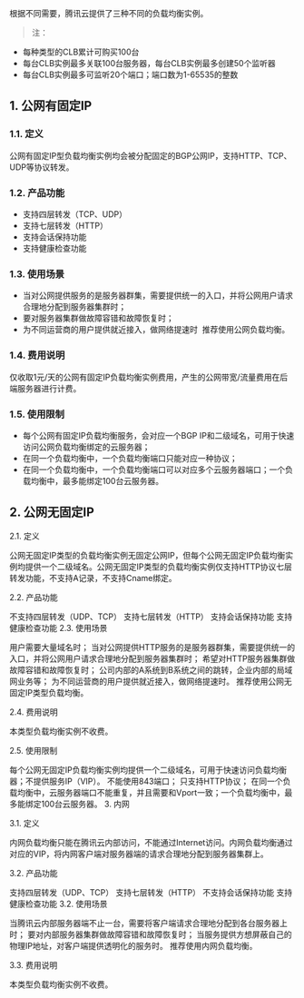 根据不同需要，腾讯云提供了三种不同的负载均衡实例。
>注：
- 每种类型的CLB累计可购买100台
- 每台CLB实例最多关联100台服务器，每台CLB实例最多创建50个监听器
- 每台CLB实例最多可监听20个端口；端口数为1-65535的整数
​
## 1. 公网有固定IP
### 1.1. 定义
公网有固定IP型负载均衡实例均会被分配固定的BGP公网IP，支持HTTP、TCP、UDP等协议转发。
​
### 1.2. 产品功能
- 支持四层转发（TCP、UDP）
- 支持七层转发（HTTP）
- 支持会话保持功能
- 支持健康检查功能
​
### 1.3. 使用场景
- 当对公网提供服务的是服务器群集，需要提供统一的入口，并将公网用户请求合理地分配到服务器集群时；
- 要对服务器集群做故障容错和故障恢复时；
- 为不同运营商的用户提供就近接入，做网络提速时
​
推荐使用公网负载均衡。
​
### 1.4. 费用说明
仅收取1元/天的公网有固定IP负载均衡实例费用，产生的公网带宽/流量费用在后端服务器进行计费。
​
### 1.5. 使用限制
- 每个公网有固定IP负载均衡服务，会对应一个BGP IP和二级域名，可用于快速访问公网负载均衡绑定的云服务器；
- 在同一个负载均衡中，一个负载均衡端口只能对应一种协议；
- 在同一个负载均衡中，一个负载均衡端口可以对应多个云服务器端口；一个负载均衡中，最多能绑定100台云服务器。
​
​
​
## 2. 公网无固定IP

2.1. 定义

公网无固定IP类型的负载均衡实例无固定公网IP，但每个公网无固定IP负载均衡实例均提供一个二级域名。公网无固定IP类型的负载均衡实例仅支持HTTP协议七层转发功能，不支持A记录，不支持Cname绑定。

2.2. 产品功能

不支持四层转发（UDP、TCP）
支持七层转发（HTTP）
支持会话保持功能
支持健康检查功能
2.3. 使用场景

用户需要大量域名时；
当对公网提供HTTP服务的是服务器群集，需要提供统一的入口，并将公网用户请求合理地分配到服务器集群时；
希望对HTTP服务器集群做故障容错和故障恢复时；
公司内部的A系统到B系统之间的跳转，企业内部的局域网业务等；
为不同运营商的用户提供就近接入，做网络提速时。
推荐使用公网无固定IP类型负载均衡。

2.4. 费用说明

本类型负载均衡实例不收费。

2.5. 使用限制

每个公网无固定IP负载均衡实例均提供一个二级域名，可用于快速访问负载均衡器；不提供服务IP（VIP）。
不能使用843端口；
只支持HTTP协议；
在同一个负载均衡中，云服务器端口不能重复，并且需要和Vport一致；一个负载均衡中，最多能绑定100台云服务器。
3. 内网

3.1. 定义

内网负载均衡只能在腾讯云内部访问，不能通过Internet访问。内网负载均衡通过对应的VIP，将内网客户端对服务器端的请求合理地分配到服务器集群上。

3.2. 产品功能

支持四层转发（UDP、TCP）
支持七层转发（HTTP）
不支持会话保持功能
支持健康检查功能
3.2. 使用场景

当腾讯云内部服务器端不止一台，需要将客户端请求合理地分配到各台服务器上时；
要对内部服务器集群做故障容错和故障恢复时；
当服务提供方想屏蔽自己的物理IP地址，对客户端提供透明化的服务时。
推荐使用内网负载均衡。

3.3. 费用说明

本类型负载均衡实例不收费。

